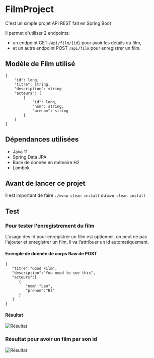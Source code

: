 # FilmProject

C'est un simple projet API REST fait en Spring Boot

Il permet d'utiliser 2 endpoints:
- un endpoint GET ``` /api/film/{id} ``` pour avoir les details du film,
- et un autre endpoint POST ``` /api/film ``` pour enregistrer un film.

## Modèle de Film utilisé

```
{
    "id": long,
    "titre": string,
    "description": string
    "acteurs": [
        {
            "id": long,
            "nom": string,
            "prenom": string
        }
    ]
}
```

## Dépendances utilisées
- Java 11
- Spring Data JPA
- Base de donnée en mémoire H2
- Lombok 

## Avant de lancer ce projet 
Il est important de faire
``` ./mvnw clean install ``` ou ``` mvn clean install ```

## Test 

### Pour tester l'enregistrement du film
L'usage des Id pour enregistrer un film est optionnel, on peut ne pas l'ajouter et enregistrer un film, il va l'attribuer un id automatiquement.

#### Exemple de donnée de corps Raw de POST

```
{
   "titre":"Good Film",
   "description":"You need to see this",
   "acteurs":[
      {
         "nom":"Leo",
         "prenom":"Bl"
      }
   ]
}
```

#### Résultat

![Résultat](docs/postFilm.png)


### Résultat pour avoir un film par son id

![Résultat](docs/getFilm.png)